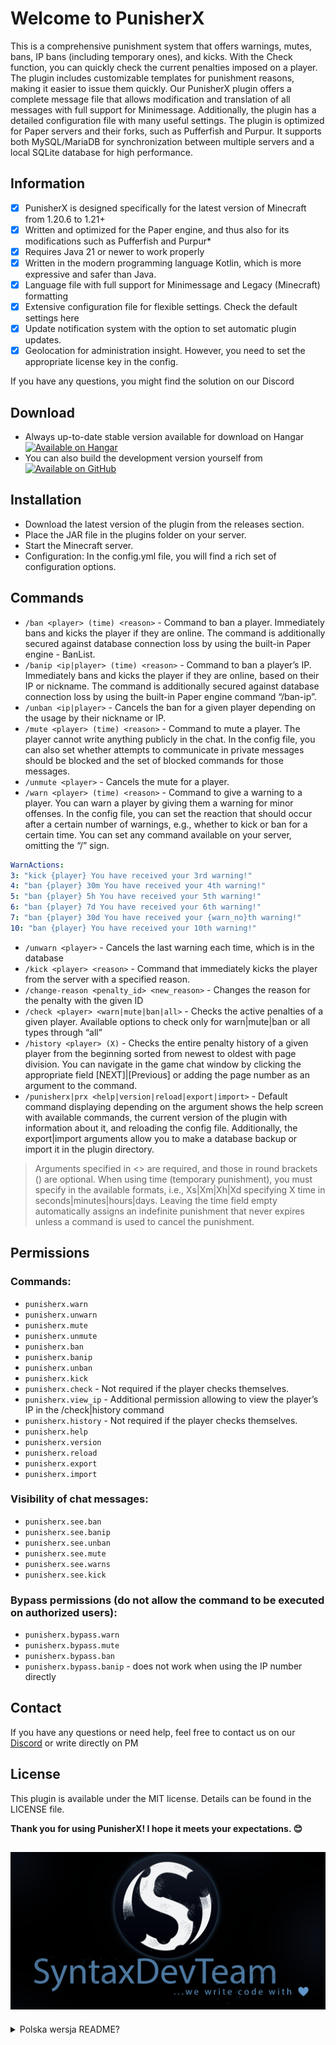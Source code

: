 # Welcome to PunisherX
This is a comprehensive punishment system that offers warnings, mutes, bans, IP bans (including temporary ones), and kicks. With the Check function, you can quickly check the current penalties imposed on a player. The plugin includes customizable templates for punishment reasons, making it easier to issue them quickly. Our PunisherX plugin offers a complete message file that allows modification and translation of all messages with full support for Minimessage. Additionally, the plugin has a detailed configuration file with many useful settings. The plugin is optimized for Paper servers and their forks, such as Pufferfish and Purpur. It supports both MySQL/MariaDB for synchronization between multiple servers and a local SQLite database for high performance.

## Information
* [x] PunisherX is designed specifically for the latest version of Minecraft from 1.20.6 to 1.21+
* [x] Written and optimized for the Paper engine, and thus also for its modifications such as Pufferfish and Purpur* 
* [x] Requires Java 21 or newer to work properly
* [x] Written in the modern programming language Kotlin, which is more expressive and safer than Java.
* [x] Language file with full support for Minimessage and Legacy (Minecraft) formatting
* [x] Extensive configuration file for flexible settings. Check the default settings here
* [x] Update notification system with the option to set automatic plugin updates.
* [x] Geolocation for administration insight. However, you need to set the appropriate license key in the config.

If you have any questions, you might find the solution on our Discord

## Download
* Always up-to-date stable version available for download on Hangar [![Available on Hangar](https://img.shields.io/hangar/dt/PunisherX)](https://hangar.papermc.io/SyntaxDevTeam/PunisherX)
* You can also build the development version yourself from [![Available on GitHub](https://img.shields.io/badge/GitHub.com-PunisherX-green)](https://github.com/SyntaxDevTeam/PunisherX)

## Installation
* Download the latest version of the plugin from the releases section.
* Place the JAR file in the plugins folder on your server.
* Start the Minecraft server.
* Configuration: In the config.yml file, you will find a rich set of configuration options.

## Commands

* `/ban <player> (time) <reason>` - Command to ban a player. Immediately bans and kicks the player if they are online. The command is additionally secured against database connection loss by using the built-in Paper engine - BanList.
* `/banip <ip|player> (time) <reason>` - Command to ban a player’s IP. Immediately bans and kicks the player if they are online, based on their IP or nickname. The command is additionally secured against database connection loss by using the built-in Paper engine command “/ban-ip”.
* `/unban <ip|player>` - Cancels the ban for a given player depending on the usage by their nickname or IP.
* `/mute <player> (time) <reason>` - Command to mute a player. The player cannot write anything publicly in the chat. In the config file, you can also set whether attempts to communicate in private messages should be blocked and the set of blocked commands for those messages.
* `/unmute <player>` - Cancels the mute for a player.
* `/warn <player> (time) <reason>` - Command to give a warning to a player. You can warn a player by giving them a warning for minor offenses. In the config file, you can set the reaction that should occur after a certain number of warnings, e.g., whether to kick or ban for a certain time. You can set any command available on your server, omitting the “/” sign.
```YAML
WarnActions:
3: "kick {player} You have received your 3rd warning!"
4: "ban {player} 30m You have received your 4th warning!"
5: "ban {player} 5h You have received your 5th warning!"
6: "ban {player} 7d You have received your 6th warning!"
7: "ban {player} 30d You have received your {warn_no}th warning!"
10: "ban {player} You have received your 10th warning!"
```
* `/unwarn <player>` - Cancels the last warning each time, which is in the database
* `/kick <player> <reason>` - Command that immediately kicks the player from the server with a specified reason.
* `/change-reason <penalty_id> <new_reason>` - Changes the reason for the penalty with the given ID
* `/check <player> <warn|mute|ban|all>` - Checks the active penalties of a given player. Available options to check only for warn|mute|ban or all types through “all”
* `/history <player> (X)` - Checks the entire penalty history of a given player from the beginning sorted from newest to oldest with page division. You can navigate in the game chat window by clicking the appropriate field [NEXT]|[Previous] or adding the page number as an argument to the command.
* `/punisherx|prx <help|version|reload|export|import>` - Default command displaying depending on the argument shows the help screen with available commands, the current version of the plugin with information about it, and reloading the config file. Additionally, the export|import arguments allow you to make a database backup or import it in the plugin directory.
> Arguments specified in <> are required, and those in round brackets () are optional. When using time (temporary punishment), you must specify in the available formats, i.e., Xs|Xm|Xh|Xd specifying X time in seconds|minutes|hours|days. Leaving the time field empty automatically assigns an indefinite punishment that never expires unless a command is used to cancel the punishment.

## Permissions
### Commands:
* `punisherx.warn`
* `punisherx.unwarn`
* `punisherx.mute`
* `punisherx.unmute`
* `punisherx.ban`
* `punisherx.banip`
* `punisherx.unban`
* `punisherx.kick`
* `punisherx.check` - Not required if the player checks themselves.
* `punisherx.view_ip` - Additional permission allowing to view the player’s IP in the /check|history command
* `punisherx.history` - Not required if the player checks themselves.
* `punisherx.help`
* `punisherx.version`
* `punisherx.reload`
* `punisherx.export`
* `punisherx.import`
### Visibility of chat messages:
* `punisherx.see.ban`
* `punisherx.see.banip`
* `punisherx.see.unban`
* `punisherx.see.mute`
* `punisherx.see.warns`
* `punisherx.see.kick`
### Bypass permissions (do not allow the command to be executed on authorized users):
* `punisherx.bypass.warn`
* `punisherx.bypass.mute`
* `punisherx.bypass.ban`
* `punisherx.bypass.banip` - does not work when using the IP number directly

## Contact
If you have any questions or need help, feel free to contact us on our [Discord](https://discord.gg/KNstae3UEV) or write directly on PM

## License
This plugin is available under the MIT license. Details can be found in the LICENSE file.


**Thank you for using PunisherX! I hope it meets your expectations. 😊**

![syntaxdevteam_logo.png](assets/syntaxdevteam_logo.png)
---
<details>
<summary>Polska wersja README?</summary>

# Witaj w PunisherX

To wszechstronny system kar, który oferuje ostrzeżenia, wyciszenia, bany, ipbany (w tym tymczasowe) oraz kicki.
Dzięki funkcji Check możesz szybko sprawdzić aktualne kary nałożone na gracza. Wtyczka zawiera konfigurowalne szablony powodów kar, co ułatwia ich szybkie wymierzanie.
Nasz plugin PunisherX oferuje pełny plik wiadomości, który umożliwia modyfikację i tłumaczenie wszystkich komunikatów z pełnym wsparciem dla Minimessage. Dodatkowo wtyczka posiada szczegółowy plik konfiguracyjny z wieloma przydatnymi ustawieniami.
Wtyczka jest zoptymalizowana dla serwerów Paper i ich rozwidleń, takich jak Pufferfish czy Purpur. Obsługuje zarówno MySQL/MariaDB umożliwiając synchronizację między kilkoma serwerami, jak i lokalną bazę danych SQLite zapewniając wysoką wydajność.

## Informacje
* [x] PunisherX został zaprojektowany specjalnie pod najnowszą wersję Minecraft od 1.20.6 do 1.21+
* [x] Napisany i zoptymalizowano pod silnik Paper, a zatem tez pod jego modyfikacje tj. Pufferfish i Purpur
* [x] Wymaga Javy 21 lub nowszej, aby działać poprawnie
* [x] Napisany w nowoczesnym języku programowania Kotlin, który jest bardziej ekspresyjny i bezpieczny niż Java.
* [x] Plik językowy z pełnym wsparciem formatowania [Minimessage](https://docs.advntr.dev/minimessage/format.html) oraz Legacy (Minecraft)
* [x] Rozbudowany plik konfiguracyjny dla elastyczności ustawień. Sprawdź domyślne ustawienia [tutaj]()
* [x] System powiadomień o aktualizacjach z możliwością ustawienia automatycznego uaktualniania pluginu.
* [x] Geolokalizacja do wglądu dla administracji. Należy jednak ustawić w configu odpowiedni klucz licencji.

Jeśli masz jakieś pytania, być może znajdziesz na nie rozwiązanie na naszym [discordzie](https://discord.gg/KNstae3UEV)

## Pobierz
* Zawsze aktualna wersja stabilna do pobrania na Hangar [![Available on Hangar](https://img.shields.io/hangar/dt/PunisherX)](https://hangar.papermc.io/SyntaxDevTeam/PunisherX)
* Możesz także samodzielnie zbudować wersję developerską z [![Available on GitHub](https://img.shields.io/badge/GitHub.com-PunisherX-green)](https://github.com/SyntaxDevTeam/PunisherX)

## Instalacja
* Pobierz najnowszą wersję pluginu z sekcji wydań.
* Umieść plik JAR w folderze plugins na swoim serwerze.
* Uruchom serwer Minecraft.
* Konfiguracja:
W pliku [config.yml](https://github.com/SyntaxDevTeam/PunisherX/blob/main/src/main/resources/config.yml) znajdziesz bogaty zasób opcji konfiguracyjnych.

## Komendy

* `/ban <gracz> (czas) <powód>` - Komenda banująca gracza. Natychmiast banuje i wyrzuca gracza, jeśli ten jest online. Komenda jest dodatkowo zabezpieczona na wypadek zerwania połączenia z bazą danych przez użycie wbudowanej w silniku Paper - BanList.
* `/banip <ip|gracz> (czas) <powód>` - Komenda banująca ip gracza. Natychmiast banuje i wyrzuca gracza, jeśli ten jest online, na podstawie jego IP lub jego nicku. Komenda jest dodatkowo zabezpieczona na wypadek zerwania połączenia z bazą danych przez użycie wbudowanej w silniku Paper komendy "/ban-ip".
* `/unban <ip|gracz>` - Kasuje bana dla danego gracza w zależności od sposobu użycia po jego nicku lub IP.
* `/mute <gracz> (czas) <powód>` - Komenda wyciszająca gracza. Gracz nie może publicznie na czacie nic napisać. W pliku config możesz ustawić także czy mają być blokowane próby porozumiewania się w wiadomościach prywatnych oraz zestaw blokowanych komend tych wiadomości.
* `/unmute <gracz>` - Kasuje wyciszenie dla gracza.
* `/warn <gracz> (czas) <powód>` - Komenda dająca ostrzeżenie dla gracza. Możesz upomnieć gracza poprzez nadanie mu ostrzeżenia za lżejsze przewinienia. W pliku config możesz ustawić rekację, jakie mają nastąpić po określonej ilości ostrzeżeń np. czy ma wyrzucić lub zbanować na dany czas. Można ustawić dowolną komendę dostępną na Twoim serwerze z pominięciem znaku "/".
```YAML
WarnActions:
3: "kick {player} You have received your 3rd warning!"
4: "ban {player} 30m You have received your 4th warning!"
5: "ban {player} 5h You have received your 5th warning!"
6: "ban {player} 7d You have received your 6th warning!"
7: "ban {player} 30d You have received your {warn_no}th warning!"
10: "ban {player} You have received your 10th warning!"
```
* `/unwarn <gracz>` - Kasuje każdorazowo ostatnie ostrzeżenie, jakie jest w bazie danych
* `/kick <gracz> <powód>` - Komenda, która natychmiastowo wyrzuca gracza z serwera z określonym powodem.
* `/change-reason <id_kary> <nowy_powód>` - Zmienia powód kary o danym ID
* `/check <gracz> <warn|mute|ban|all>` - Sprawdza aktywne kare danego gracza. Dostępne opcje do sprawdzenia tylko dla warn|mute|ban lub wszystkie rodzaje przez "all"
* `/history <gracz> (X)` - Sprawdza całą historię kar danego gracza od początku posortowane od najnowszej do najstarszej z podziałem na strony. Można nawigować w oknie czatu w grze klikając w odpowiednie pole [NEXT]|[Previous] lub dodając numer strony jako argument do komendy.
* `/punisherx|prx <help|version|reload|export|import>` - Domyślna komenda wyświetlająca w zależności od argumentu wyświetla ekran pomoc z dostępnymi komendami, aktualną wersję pluginu wraz z informacjami o nim oraz przeładowującą plik config. Dodatkowo argumenty export|import pozwalają na wykonanie zrzutu (kopii zapasowej) bazy danych lub jej importu w katalogu pluginu.
> Argumenty określone w <> są wymagane, a te w nawiasach okrągłych () są opcjonalne. Używając czasu (kara na czas określony) musisz określić w dostępnych formatach, czyli Xs|Xm|Xh|Xd określając X czasu w sekundach|minutach|godzinach|dniach. Pozostawienie pustego pola w miejscu czasu automatycznie nadaje kare na czas nieokreślony i nigdy ona nie wygaśnie, chyba że zostanie użyta komenda kasująca daną karę.

## Uprawnienia

### Komendy:
* `punisherx.warn`
* `punisherx.unwarn`
* `punisherx.mute`
* `punisherx.unmute`
* `punisherx.ban`
* `punisherx.banip`
* `punisherx.unban`
* `punisherx.kick`
* `punisherx.check` - Nie jest wymagane, jeśli gracz sprawdza samego siebie.
  * `punisherx.view_ip` - Dodatkowe uprawnienie pozwalające na wgląd w IP gracza w komendzie `/check|history`
* `punisherx.history` - Nie jest wymagane, jeśli gracz sprawdza samego siebie.
* `punisherx.help`
* `punisherx.version`
* `punisherx.reload`
* `punisherx.export`
* `punisherx.import`

### Widoczność komunikatów na czacie:
* `punisherx.see.ban`
* `punisherx.see.banip`
* `punisherx.see.unban`
* `punisherx.see.mute`
* `punisherx.see.warns`
* `punisherx.see.kick`

### Uprawnienia bypass (nie pozwalają na wykonanie na uprawnionych danej komendy):
* `punisherx.bypass.warn`
* `punisherx.bypass.mute`
* `punisherx.bypass.ban`
* `punisherx.bypass.banip` - nie działa w przypadku użycia bezpośrednio numeru IP

## Kontakt
Jeśli masz pytania lub potrzebujesz pomocy, śmiało skontaktuj się z nami na naszym [discordzie](https://discord.gg/KNstae3UEV) lub napisz bezpośrednio na PM

## Licencja
Ten plugin jest dostępny na licencji MIT. Szczegóły znajdziesz w pliku LICENSE.

Dziękuję za korzystanie z PunisherX! Mam nadzieję, że spełni twoje oczekiwania. 😊

![syntaxdevteam_logo.png](assets/syntaxdevteam_logo.png)
</details>
